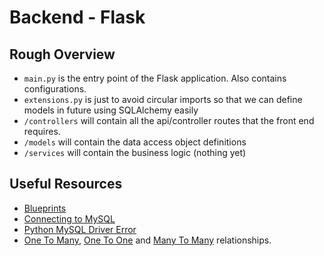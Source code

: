 # Backend - Flask

## Rough Overview
* `main.py` is the entry point of the Flask application. Also contains configurations.
* `extensions.py` is just to avoid circular imports so that we can define models in future using SQLAlchemy easily
* `/controllers` will contain all the api/controller routes that the front end requires.
* `/models` will contain the data access object definitions
* `/services` will contain the business logic (nothing yet)


## Useful Resources
* [Blueprints](https://www.youtube.com/watch?v=WteIH6J9v64)
* [Connecting to MySQL](https://www.youtube.com/watch?v=Tu4vRU4lt6k)
* [Python MySQL Driver Error](https://stackoverflow.com/questions/22252397/importerror-no-module-named-mysqldb)
* [One To Many](https://www.youtube.com/watch?v=juPQ04_twtA), [One To One](https://www.youtube.com/watch?v=JI76IvF9Lwg) 
and [Many To Many](https://www.youtube.com/watch?v=OvhoYbjtiKc) relationships.
